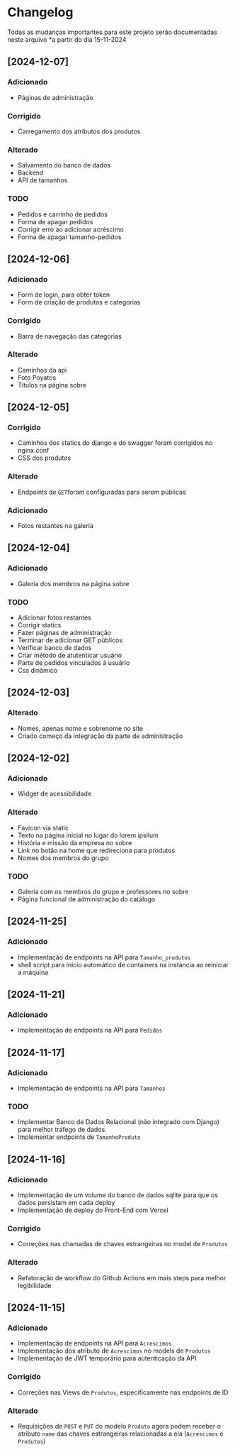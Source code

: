 # Changelog

Todas as mudanças importantes para este projeto serão documentadas neste arquivo *a partir do dia 15-11-2024
## [2024-12-07]

### Adicionado
- Páginas de administração

### Corrigido
- Carregamento dos atributos dos produtos

### Alterado
- Salvamento do banco de dados
- Backend
- API de tamanhos

### TODO
- Pedidos e carrinho de pedidos
- Forma de apagar pedidos
- Corrigir erro ao adicionar acréscimo
- Forma de apagar tamanho-pedidos

## [2024-12-06]

### Adicionado
- Form de login, para obter token
- Form de criação de produtos e categorias

### Corrigido
- Barra de navegação das categorias

### Alterado
- Caminhos da api
- Foto Poyatos
- Títulos na página sobre

## [2024-12-05]

### Corrigido
- Caminhos dos statics do django e do swagger foram corrigidos no nginx.conf
- CSS dos produtos

### Alterado
- Endpoints de `GET`foram configuradas para serem públicas

### Adicionado
- Fotos restantes na galeria

## [2024-12-04]

### Adicionado
- Galeria dos membros na página sobre

### TODO
- Adicionar fotos restantes
- Corrigir statics
- Fazer páginas de administração
- Terminar de adicionar GET públicos
- Verificar banco de dados
- Criar método de atutenticar usuário
- Parte de pedidos vinculados à usuário
- Css dinâmico

## [2024-12-03]

### Alterado
- Nomes, apenas nome e sobrenome no site
- Criado começo da integração da parte de administração

## [2024-12-02]

### Adicionado
- Widget de acessibilidade

### Alterado
- Favicon via static
- Texto na página inicial no lugar do lorem ipsilum
- História e missão da empresa no sobre
- Link no botão na home que redireciona para produtos
- Nomes dos membros do grupo

### TODO
-  Galeria com os membros do grupo e professores no sobre
-  Página funcional de administração do catálogo

## [2024-11-25]

### Adicionado
- Implementação de endpoints na API para `Tamanho_produtos`
- shell script para inicio automático de containers na instancia ao reiniciar a máquina

## [2024-11-21]

### Adicionado
- Implementação de endpoints na API para `Pedidos`

## [2024-11-17]

### Adicionado
- Implementação de endpoints na API para `Tamanhos`

### TODO
- Implementar Banco de Dados Relacional (não integrado com Django) para melhor tráfego de dados.
- Implementar endpoints de `TamanhoProduto`

## [2024-11-16]

### Adicionado
- Implementação de um volume do banco de dados sqlite para que os dados persistam em cada deploy
- Implementação de deploy do Front-End com Vercel

### Corrigido
- Correções nas chamadas de chaves estrangeiras no model de `Produtos`

### Alterado
- Refatoração de workflow do Github Actions em mais steps para melhor legibilidade

## [2024-11-15]

### Adicionado
- Implementação de endpoints na API para `Acrescimos`
- Implementação dos atributo de `Acrescimos` no models de `Produtos`
- Implementação de JWT temporário para autenticação da API

### Corrigido
- Correções nas Views de `Produtos`, especificamente nas endpoints de ID

### Alterado
- Requisições de `POST` e `PUT` do modelo `Produto` agora podem receber o atributo `name` das chaves estrangeiras relacionadas a ela (`Acrescimos` e `Produtos`)
